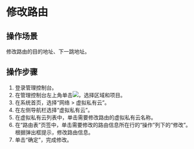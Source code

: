 # 修改路由<a name="vpc_route_0011"></a>

## 操作场景<a name="s974a02c09b8e44f59dcc9335de2d030a"></a>

修改路由的目的地址、下一跳地址。

## 操作步骤<a name="sdec7a81b54b0476b8e37270f45edcca7"></a>

1.  登录管理控制台。
2.  在管理控制台左上角单击![](figures/icon-region.png)，选择区域和项目。
3.  在系统首页，选择“网络 \> 虚拟私有云”。
4.  在左侧导航栏选择“虚拟私有云”。
5.  在虚拟私有云列表中，单击需要修改路由的虚拟私有云名称。
6.  在“路由表”页签中，单击需要修改的路由信息所在行的“操作”列下的“修改”。根据弹出框提示，修改路由信息。
7.  单击“确定”，完成修改。

